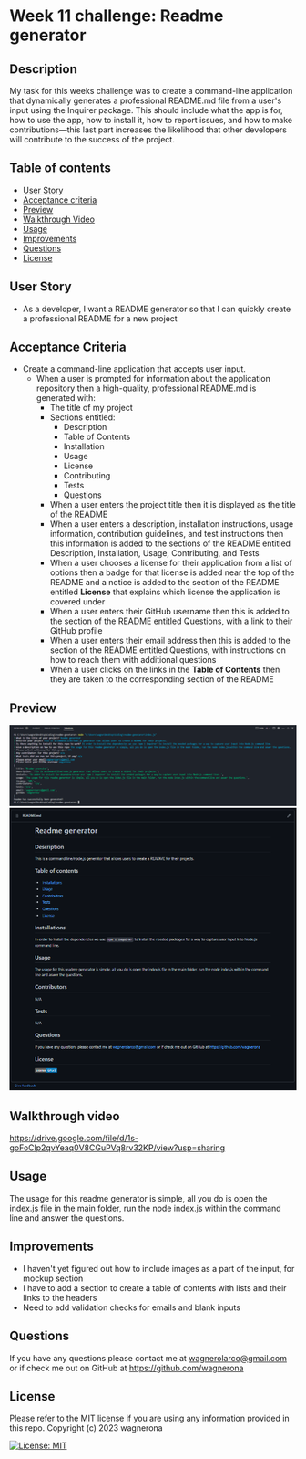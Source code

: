# Week 11 challenge: Readme generator

## Description

My task for this weeks challenge was to create a command-line application that dynamically generates a professional README.md file from a user's input using the Inquirer package. This should include what the app is for, how to use the app, how to install it, how to report issues, and how to make contributions—this last part increases the likelihood that other developers will contribute to the success of the project.

## Table of contents

- [User Story](#user-story)
- [Acceptance criteria](#acceptance-criteria)
- [Preview](#preview)
- [Walkthrough Video](#walkthrough-video)
- [Usage](#usage)
- [Improvements](#improvements)
- [Questions](#questions)
- [License](#license)

## User Story

- As a developer, I want a README generator so that I can quickly create a professional README for a new project

## Acceptance Criteria

- Create a command-line application that accepts user input.
  - When a user is prompted for information about the application repository then a high-quality, professional README.md is generated with:
    - The title of my project
    - Sections entitled:
      - Description
      - Table of Contents
      - Installation
      - Usage
      - License
      - Contributing
      - Tests
      - Questions
    - When a user enters the project title then it is displayed as the title of the README
    - When a user enters a description, installation instructions, usage information, contribution guidelines, and test instructions then this information is added to the sections of the README entitled Description, Installation, Usage, Contributing, and Tests
    - When a user chooses a license for their application from a list of options then a badge for that license is added near the top of the README and a notice is added to the section of the README entitled **License** that explains which license the application is covered under
    - When a user enters their GitHub username then this is added to the section of the README entitled Questions, with a link to their GitHub profile
    - When a user enters their email address then this is added to the section of the README entitled Questions, with instructions on how to reach them with additional questions
    - When a user clicks on the links in the **Table of Contents** then they are taken to the corresponding section of the README

## Preview

  <img src = "Images/Screenshot_20230228_150005.png">
  <img src = "Images/Screenshot_20230228_150033.png">

## Walkthrough video

https://drive.google.com/file/d/1s-goFoClp2qvYeaq0V8CGuPVq8rv32KP/view?usp=sharing
  
## Usage

The usage for this readme generator is simple, all you do is open the index.js file in the main folder, run the node index.js within the command line and answer the questions.

## Improvements

- I haven't yet figured out how to include images as a part of the input, for mockup section
- I have to add a section to create a table of contents with lists and their links to the headers
- Need to add validation checks for emails and blank inputs

## Questions

If you have any questions please contact me at wagnerolarco@gmail.com or if check me out on GitHub at https://github.com/wagnerona

## License

Please refer to the MIT license if you are using any information provided in this repo. Copyright (c) 2023 wagnerona

[![License: MIT](https://img.shields.io/badge/License-MIT-yellow.svg)](https://opensource.org/licenses/MIT)
